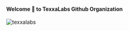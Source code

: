#### Welcome 🤗 to TexxaLabs Github Organization
<p align="left"> <img src="https://komarev.com/ghpvc/?username=texxalabs&label=Profile%20views&color=0e75b6&style=flat" alt="texxalabs" /> </p>
